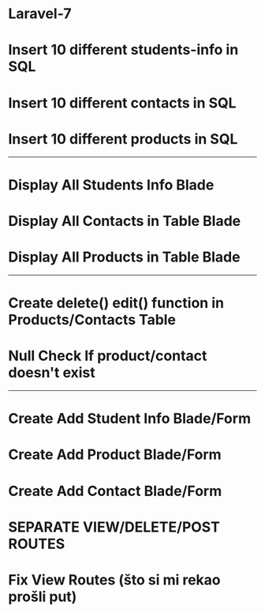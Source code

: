 # Laravel-7
# Insert 10 different students-info in SQL
# Insert 10 different contacts in SQL
# Insert 10 different products in SQL
-----------------------------------------
# Display All Students Info Blade 
# Display All Contacts in Table Blade
# Display All Products in Table Blade
-----------------------------------------
# Create delete() edit() function in Products/Contacts Table
# Null Check If product/contact doesn't exist
-----------------------------------------
# Create Add Student Info Blade/Form
# Create Add Product Blade/Form
# Create Add Contact Blade/Form

# SEPARATE VIEW/DELETE/POST ROUTES 
# Fix View Routes (što si mi rekao prošli put)



